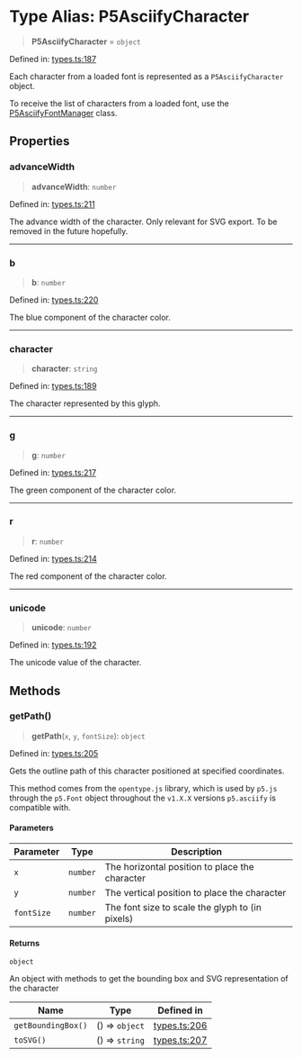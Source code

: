 # Type Alias: P5AsciifyCharacter

> **P5AsciifyCharacter** = `object`

Defined in: [types.ts:187](https://github.com/humanbydefinition/p5.asciify/blob/883b8f77570245b1cd4d1e87634e3133d65faa13/src/lib/types.ts#L187)

Each character from a loaded font is represented as a `P5AsciifyCharacter` object.

To receive the list of characters from a loaded font, use the [P5AsciifyFontManager](../classes/P5AsciifyFontManager.md) class.

## Properties

### advanceWidth

> **advanceWidth**: `number`

Defined in: [types.ts:211](https://github.com/humanbydefinition/p5.asciify/blob/883b8f77570245b1cd4d1e87634e3133d65faa13/src/lib/types.ts#L211)

The advance width of the character. Only relevant for SVG export. To be removed in the future hopefully.

---

### b

> **b**: `number`

Defined in: [types.ts:220](https://github.com/humanbydefinition/p5.asciify/blob/883b8f77570245b1cd4d1e87634e3133d65faa13/src/lib/types.ts#L220)

The blue component of the character color.

---

### character

> **character**: `string`

Defined in: [types.ts:189](https://github.com/humanbydefinition/p5.asciify/blob/883b8f77570245b1cd4d1e87634e3133d65faa13/src/lib/types.ts#L189)

The character represented by this glyph.

---

### g

> **g**: `number`

Defined in: [types.ts:217](https://github.com/humanbydefinition/p5.asciify/blob/883b8f77570245b1cd4d1e87634e3133d65faa13/src/lib/types.ts#L217)

The green component of the character color.

---

### r

> **r**: `number`

Defined in: [types.ts:214](https://github.com/humanbydefinition/p5.asciify/blob/883b8f77570245b1cd4d1e87634e3133d65faa13/src/lib/types.ts#L214)

The red component of the character color.

---

### unicode

> **unicode**: `number`

Defined in: [types.ts:192](https://github.com/humanbydefinition/p5.asciify/blob/883b8f77570245b1cd4d1e87634e3133d65faa13/src/lib/types.ts#L192)

The unicode value of the character.

## Methods

### getPath()

> **getPath**(`x`, `y`, `fontSize`): `object`

Defined in: [types.ts:205](https://github.com/humanbydefinition/p5.asciify/blob/883b8f77570245b1cd4d1e87634e3133d65faa13/src/lib/types.ts#L205)

Gets the outline path of this character positioned at specified coordinates.

This method comes from the `opentype.js` library, which is used by `p5.js` through the `p5.Font` object
throughout the `v1.X.X` versions `p5.asciify` is compatible with.

#### Parameters

| Parameter  | Type     | Description                                     |
| ---------- | -------- | ----------------------------------------------- |
| `x`        | `number` | The horizontal position to place the character  |
| `y`        | `number` | The vertical position to place the character    |
| `fontSize` | `number` | The font size to scale the glyph to (in pixels) |

#### Returns

`object`

An object with methods to get the bounding box and SVG representation of the character

| Name               | Type           | Defined in                                                                                                                          |
| ------------------ | -------------- | ----------------------------------------------------------------------------------------------------------------------------------- |
| `getBoundingBox()` | () => `object` | [types.ts:206](https://github.com/humanbydefinition/p5.asciify/blob/883b8f77570245b1cd4d1e87634e3133d65faa13/src/lib/types.ts#L206) |
| `toSVG()`          | () => `string` | [types.ts:207](https://github.com/humanbydefinition/p5.asciify/blob/883b8f77570245b1cd4d1e87634e3133d65faa13/src/lib/types.ts#L207) |
